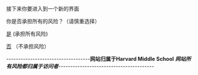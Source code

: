 接下来你要进入到一个新的界面


你是否承担所有的风险？（请慎重选择）


[是](https://nzw0906.github.io/5/) (承担所有风险)


[否](https://nzw0906.github.io/1/) （不承担风险）



-----------------------------------**网站归属于Harvard Middle School**       ***网站所有风险都归属于访问者***----------------------------------------
